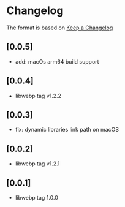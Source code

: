 # Changelog

The format is based on [Keep a Changelog](https://keepachangelog.com/en/1.0.0/)

## [0.0.5]

- add: macOs arm64 build support

## [0.0.4]

- libwebp tag v1.2.2

## [0.0.3]

- fix: dynamic libraries link path on macOS

## [0.0.2]

- libwebp tag v1.2.1

## [0.0.1]

- libwebp tag 1.0.0
